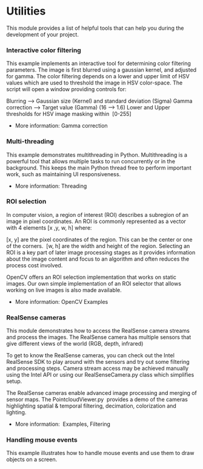 # Utilities

This module provides a list of helpful tools that can help you during the development of your project.

### Interactive color filtering

This example implements an interactive tool for determining color filtering parameters. The image is first blurred using a gaussian kernel, and adjusted for gamma. The color filtering depends on a lower and upper limit of HSV values which are used to threshold the image in HSV color-space. The script will open a window providing controls for:

Blurring --> Gaussian size (Kernel) and standard deviation (Sigma)
Gamma correction --> Target value (Gamma) (16 --> 1.6)
Lower and Upper thresholds for HSV image masking within  [0-255]
- More information: Gamma correction

### Multi-threading

This example demonstrates multithreading in Python. Multithreading is a powerful tool that allows multiple tasks to run concurrently or in the background. This keeps the main Python thread free to perform important work, such as maintaining UI responsiveness.

- More information: Threading

### ROI selection

In computer vision, a region of interest (ROI) describes a subregion of an image in pixel coordinates. An ROI is commonly represented as a vector with 4 elements [x ,y, w, h] where:

[x, y] are the pixel coordinates of the region. This can be the center or one of the corners. 
[w, h] are the width and height of the region.
Selecting an ROI is a key part of later image processing stages as it provides information about the image content and focus to an algorithm and often reduces the process cost involved.

OpenCV offers an ROI selection implementation that works on static images. Our own simple implementation of an ROI selector that allows working on live images is also made available.

- More information: OpenCV Examples

### RealSense cameras

This module demonstrates how to access the RealSense camera streams and process the images. The RealSense camera has multiple sensors that give different views of the world (RGB, depth, infrared)

To get to know the RealSense cameras, you can check out the Intel RealSense SDK to play around with the sensors and try out some filtering and processing steps. Camera stream access may be achieved manually using the Intel API or using our RealSenseCamera.py class which simplifies setup. 

The RealSense cameras enable advanced image processing and merging of sensor maps. The PointcloudViewer.py  provides a demo of the cameras highlighting spatial & temporal filtering, decimation, colorization and lighting.

- More information:  Examples, Filtering

### Handling mouse events 

This example illustrates how to handle mouse events and use them to draw objects on a screen.
